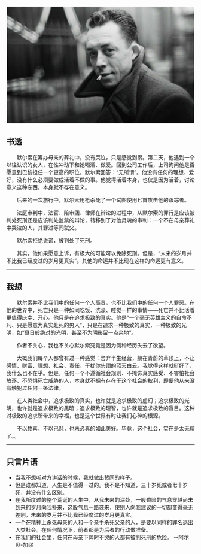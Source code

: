 <p align="center">
<img src="./img/camus.jpg" alt="drawing" width="500"/>
</p>

## 书透
&#8195;&#8195;默尔索在筹办母亲的葬礼中，没有哭泣，只是感觉到累。第二天，他遇到一个以往认识的女人，在性冲动下和她喝酒、做爱。回到公司工作后，上司询问他是否愿意到巴黎担任一个更高的职位，默尔索回答：“无所谓”。他没有任何的理想、爱好，没有什么必须要做成活着不做的事。他觉得活着本身，也仅是因为活着，讨论意义这种东西，本身就不存在意义。

&#8195;&#8195;后来的一次旅行中，默尔索用枪杀死了一个试图使用匕首攻击他的跟踪者。

&#8195;&#8195;法庭审判中，法官、陪审团、律师在辩论的过程中，从默尔索的罪行是应该被判处死刑还是应该判处监禁的辩论，转移到了对他灵魂的审判：一个不在母亲葬礼中哭泣的人，其罪过等同弑父。

&#8195;&#8195;默尔索拒绝说谎，被判处了死刑。

&#8195;&#8195;其实，他如果愿意上诉，有极大的可能可以免除死刑。但是，“未来的岁月并不比我已经度过的岁月更真实”。其他的命运并不比现在这样的命运更有意义。


---
## 我想
&#8195;&#8195;默尔索并不比我们中的任何一个人高贵，也不比我们中的任何一个人罪恶。在他的世界中，死亡只是一种如同吃饭、洗澡、睡觉一样的事情——死亡并不比活着更值得庆幸、开心。他只是在追求极致的真实。他是“一个毫无英雄主义的自命不凡、只是愿意为真实赴死的男人”，只是在追求一种极致的真实，一种极致的光明，如“昼日般绝对的光明，甚至不为阴影留一点余地”。

&#8195;&#8195;作者不关心，我也不关心默尔索究竟是因为何种经历失去了欲望。

&#8195;&#8195;大概我们每个人都曾有过一种感觉：舍弃半生经营，躺在青蔚的草顶上，不让感情、财富、理想、社会、责任，干扰你头顶的蓝天白云。我觉得这样就挺好了，我什么也不在乎。但是，任何一个不遵循社会规则、不掩饰真实感受、不害怕社会放逐、不恐惧死亡威胁的人，本身就不拥有存在于这个社会的权利，即便他从来没有触犯过任何一条法律。

&#8195;&#8195;在人类社会中，追求极致的真实，也许就是追求极致的虚幻；追求极致的光明，也许就是追求极致的黑暗；追求极致的理智，也许就是追求极致的盲目。这种对极致的追求所带来的幸福，也是这个世界有时让我们心碎的根源。

&#8195;&#8195;不以物喜，不以己悲，也未必真的如此美好。毕竟，这个社会，实在是太无聊了。。

---
## 只言片语
- 当我不想听对方讲话的时候，我就做出赞同的样子。                                                  
- 但是谁都知道，人生是不值得一过的。我不是不知道，三十岁死或者七十岁死，并没有什么区别。
- 在我所度过的整个荒诞的人生中，从我未来的深处，一股昏暗的气息穿越尚未到来的岁月向我扑来，这股气息一路袭来，使别人向我建议的一切都变得毫无差别，未来的岁月并不比我已经度过的岁月更真实。
- 一个在精神上杀死母亲的人和一个亲手杀死父亲的人，是要以同样的罪名退出人类社会。在任何情况下，前者都是为后者的行动做准备。
- 在我们的社会里，任何在母亲下葬时不哭的人都有被判死刑的危险。 --阿尔贝-加缪